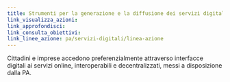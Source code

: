 ```yaml
---
title: Strumenti per la generazione e la diffusione dei servizi digitali
link_visualizza_azioni:
link_approfondisci:
link_consulta_obiettivi:
link_linee_azione: pa/servizi-digitali/linea-azione
---
```


Cittadini e imprese accedono preferenzialmente attraverso interfacce digitali ai
servizi online, interoperabili e decentralizzati, messi a disposizione dalla PA.
